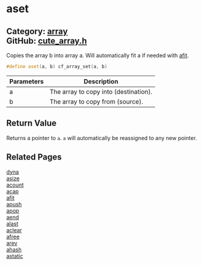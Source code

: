 [//]: # (This file is automatically generated by Cute Framework's docs parser.)
[//]: # (Do not edit this file by hand!)
[//]: # (See: https://github.com/RandyGaul/cute_framework/blob/master/samples/docs_parser.cpp)
[](../header.md ':include')

# aset

Category: [array](/api_reference?id=array)  
GitHub: [cute_array.h](https://github.com/RandyGaul/cute_framework/blob/master/include/cute_array.h)  
---

Copies the array b into array a. Will automatically fit a if needed with [afit](/array/afit.md).

```cpp
#define aset(a, b) cf_array_set(a, b)
```

Parameters | Description
--- | ---
a | The array to copy into (destination).
b | The array to copy from (source).

## Return Value

Returns a pointer to `a`. `a` will automatically be reassigned to any new pointer.

## Related Pages

[dyna](/array/dyna.md)  
[asize](/array/asize.md)  
[acount](/array/acount.md)  
[acap](/array/acap.md)  
[afit](/array/afit.md)  
[apush](/array/apush.md)  
[apop](/array/apop.md)  
[aend](/array/aend.md)  
[alast](/array/alast.md)  
[aclear](/array/aclear.md)  
[afree](/array/afree.md)  
[arev](/array/arev.md)  
[ahash](/array/ahash.md)  
[astatic](/array/astatic.md)  
